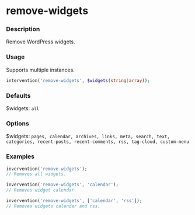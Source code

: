 # remove-widgets

### Description
Remove WordPress widgets.

### Usage
Supports multiple instances.
```php
intervention('remove-widgets', $widgets(string|array));
```

### Defaults
$widgets: `all`

### Options
$widgets: `pages, calendar, archives, links, meta, search, text, categories, recent-posts, recent-comments, rss, tag-cloud, custom-menu`

### Examples
```php
invervention('remove-widgets');
// Removes all widgets.

invervention('remove-widgets', 'calendar');
// Removes widget calendar.

invervention('remove-widgets', ['calendar', 'rss']);
// Removes widgets calendar and rss.
```
